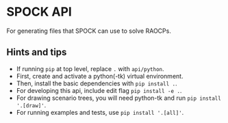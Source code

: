 # SPOCK API
For generating files that SPOCK can use to solve RAOCPs.

## Hints and tips
- If running `pip` at top level, replace `.` with `api/python`.
- First, create and activate a python(-tk) virtual environment.
- Then, install the basic dependencies with `pip install .`.
- For developing this api, include edit flag `pip install -e .`.
- For drawing scenario trees, you will need python-tk and run `pip install '.[draw]'`.
- For running examples and tests, use `pip install '.[all]'`.